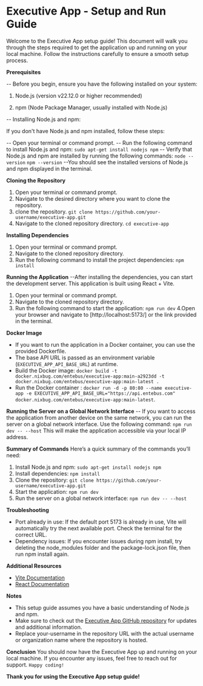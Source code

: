 # Executive App - Setup and Run Guide

Welcome to the Executive App setup guide! This document will walk you through the steps required to get the application up and running on your local machine. Follow the instructions carefully to ensure a smooth setup process.
 
**Prerequisites**

-- Before you begin, ensure you have the following installed on your system:

1) Node.js (version v22.12.0 or higher recommended)

2) npm (Node Package Manager, usually installed with Node.js)

-- Installing Node.js and npm: 

If you don't have Node.js and npm installed, follow these steps:

-- Open your terminal or command prompt.
-- Run the following command to install Node.js and npm: 
```sudo apt-get install nodejs npm```
-- Verify that Node.js and npm are installed by running the following commands:
```node --version```
```npm --version```
--You should see the installed versions of Node.js and npm displayed in the terminal.


**Cloning the Repository**
1. Open your terminal or command prompt.
2. Navigate to the desired directory where you want to clone the repository.
3. clone the repository.
```git clone https://github.com/your-username/executive-app.git``` 
4. Navigate to the cloned repository directory.
```cd executive-app```


**Installing Dependencies**
1. Open your terminal or command prompt.
2. Navigate to the cloned repository directory.
3. Run the following command to install the project dependencies:
```npm install```


**Running the Application**
--After installing the dependencies, you can start the development server. This application is built using React + Vite.
1. Open your terminal or command prompt.
2. Navigate to the cloned repository directory.
3. Run the following command to start the application:
```npm run dev```
4.Open your browser and navigate to [http://localhost:5173/] or the link provided in the terminal.

**Docker Image**
- If you want to run the application in a Docker container, you can use the provided Dockerfile.
- The base API URL is passed as an environment variable (`EXECUTIVE_APP_API_BASE_URL`) at runtime.
- Build the Docker image: `docker build -t docker.nixbug.com/entebus/executive-app:main-a2923dd -t docker.nixbug.com/entebus/executive-app:main-latest .`
- Run the Docker container : `docker run -d -p 80:80 --name executive-app -e EXECUTIVE_APP_API_BASE_URL="https://api.entebus.com" docker.nixbug.com/entebus/executive-app:main-latest`.


**Running the Server on a Global Network Interface**
-- If you want to access the application from another device on the same network, you can run the server on a global network interface. Use the following command:
```npm run dev -- --host```
This will make the application accessible via your local IP address.


**Summary of Commands**
Here’s a quick summary of the commands you’ll need:

1. Install Node.js and npm: `sudo apt-get install nodejs npm`
2. Install dependencies: `npm install`
3. Clone the repository: `git clone https://github.com/your-username/executive-app.git`
4. Start the application: `npm run dev`
5. Run the server on a global network interface: `npm run dev -- --host`

**Troubleshooting**
- Port already in use: If the default port 5173 is already in use, Vite will automatically try the next available port. Check the terminal for the correct URL.
- Dependency issues: If you encounter issues during npm install, try deleting the node_modules folder and the package-lock.json file, then run npm install again.


**Additional Resources**
- [Vite Documentation](https://vitejs.dev/)
- [React Documentation](https://reactjs.org/)


**Notes**
- This setup guide assumes you have a basic understanding of Node.js and npm.
- Make sure to check out the [Executive App GitHub repository](https://github.com/your-username/executive-app) for updates and additional information.
- Replace your-username in the repository URL with the actual username or organization name where the repository is hosted.



**Conclusion**
You should now have the Executive App up and running on your local machine. If you encounter any issues, feel free to reach out for support.
 `Happy coding! `


**Thank you for using the Executive App setup guide!**